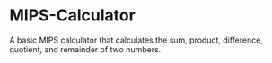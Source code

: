 # MIPS-Calculator
A basic MIPS calculator that calculates the sum, product, difference, quotient, and remainder of two numbers.
